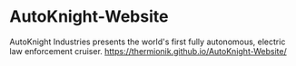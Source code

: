 # AutoKnight-Website
AutoKnight Industries presents the world's first fully autonomous, electric law enforcement cruiser.
https://thermionik.github.io/AutoKnight-Website/
